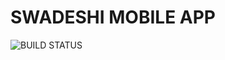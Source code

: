 # SWADESHI MOBILE APP

![BUILD STATUS](https://build.appcenter.ms/v0.1/apps/6d107ab1-17f7-4c33-9d54-8739b380c6ea/branches/master/badge)
